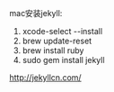 mac安装jekyll:

1. xcode-select --install
2. brew update-reset
3. brew install ruby
4. sudo gem install jekyll

http://jekyllcn.com/